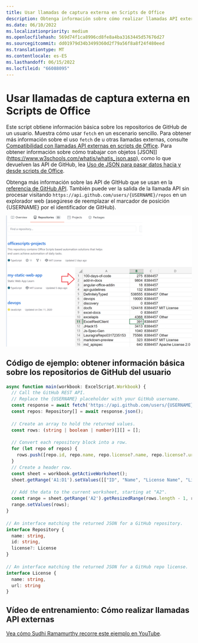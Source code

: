 ```yaml
---
title: Usar llamadas de captura externa en Scripts de Office
description: Obtenga información sobre cómo realizar llamadas API externas en scripts de Office.
ms.date: 06/10/2022
ms.localizationpriority: medium
ms.openlocfilehash: 569d74f1ca8996cd8fe8a4ba3163445d57676d27
ms.sourcegitcommit: dd01979d34b3499360d2f79a56f8a8f24f480eed
ms.translationtype: MT
ms.contentlocale: es-ES
ms.lasthandoff: 06/15/2022
ms.locfileid: "66088095"
---
```

# <a name="use-external-fetch-calls-in-office-scripts"></a>Usar llamadas de captura externa en Scripts de Office

Este script obtiene información básica sobre los repositorios de GitHub de un usuario. Muestra cómo usar `fetch` en un escenario sencillo. Para obtener más información sobre el uso `fetch` de u otras llamadas externas, consulte [Compatibilidad con llamadas API externas en scripts de Office](../../develop/external-calls.md). Para obtener información sobre cómo trabajar con objetos [JSON]](https://www.w3schools.com/whatis/whatis_json.asp), como lo que devuelven las API de GitHub, lea [Uso de JSON para pasar datos hacia y desde scripts de Office](../../develop/use-json.md).

Obtenga más información sobre las API de GItHub que se usan en la [referencia de GitHub API](https://docs.github.com/rest/reference/repos#list-repositories-for-a-user). También puede ver la salida de la llamada API sin procesar visitando `https://api.github.com/users/{USERNAME}/repos` en un explorador web (asegúrese de reemplazar el marcador de posición {USERNAME} por el identificador de GitHub).

![Ejemplo de información de obtención de repositorios](../../images/git.png)

## <a name="sample-code-get-basic-information-about-users-github-repositories"></a>Código de ejemplo: obtener información básica sobre los repositorios de GitHub del usuario

```TypeScript
async function main(workbook: ExcelScript.Workbook) {
  // Call the GitHub REST API.
  // Replace the {USERNAME} placeholder with your GitHub username.
  const response = await fetch('https://api.github.com/users/{USERNAME}/repos');
  const repos: Repository[] = await response.json();

  // Create an array to hold the returned values.
  const rows: (string | boolean | number)[][] = [];

  // Convert each repository block into a row.
  for (let repo of repos) {
    rows.push([repo.id, repo.name, repo.license?.name, repo.license?.url]);
  }
  // Create a header row.
  const sheet = workbook.getActiveWorksheet();
  sheet.getRange('A1:D1').setValues([["ID", "Name", "License Name", "License URL"]]);

  // Add the data to the current worksheet, starting at "A2".
  const range = sheet.getRange('A2').getResizedRange(rows.length - 1, rows[0].length - 1);
  range.setValues(rows);
}

// An interface matching the returned JSON for a GitHub repository.
interface Repository {
  name: string,
  id: string,
  license?: License
}

// An interface matching the returned JSON for a GitHub repo license.
interface License {
  name: string,
  url: string
}
```

## <a name="training-video-how-to-make-external-api-calls"></a>Vídeo de entrenamiento: Cómo realizar llamadas API externas

[Vea cómo Sudhi Ramamurthy recorre este ejemplo en YouTube](https://youtu.be/fulP29J418E).
